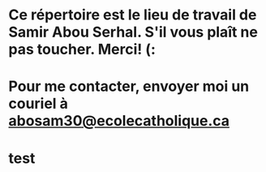 # Ce répertoire est le lieu de travail de Samir Abou Serhal. S'il vous plaît ne pas toucher. Merci! (:
# Pour me contacter, envoyer moi un couriel à abosam30@ecolecatholique.ca

# test